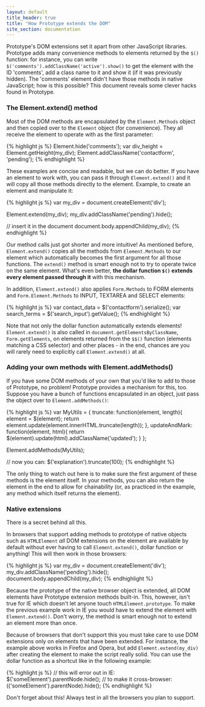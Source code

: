 ```yaml
---
layout: default
title_header: true
title: "How Prototype extends the DOM"
site_section: documentation
---
```


Prototype's DOM extensions set it apart from other JavaScript libraries. Prototype adds many convenience methods to elements returned by the `$()` function: for instance, you can write `$('comments').addClassName('active').show()` to get the element with the ID 'comments', add a class name to it and show it (if it was previously hidden). The 'comments' element didn't have those methods in native JavaScript; how is this possible? This document reveals some clever hacks found in Prototype.

### The Element.extend() method

Most of the DOM methods are encapsulated by the `Element.Methods` object and
then copied over to the `Element` object (for convenience). They all receive the
element to operate with as the first parameter:

{% highlight js %}
Element.hide('comments');
var div_height = Element.getHeight(my_div);
Element.addClassName('contactform', 'pending');
{% endhighlight %}

These examples are concise and readable, but we can do better. If you have an
element to work with, you can pass it through `Element.extend()` and it will
copy all those methods directly to the element. Example, to create an element
and manipulate it:

{% highlight js %}
var my_div = document.createElement('div');

Element.extend(my_div);
my_div.addClassName('pending').hide();

// insert it in the document
document.body.appendChild(my_div);
{% endhighlight %}

Our method calls just got shorter and more intuitive! As mentioned before,
`Element.extend()` copies all the methods from `Element.Methods` to our element
which automatically becomes the first argument for all those functions. The
`extend()` method is smart enough not to try to operate twice on the same
element. What's even better, **the dollar function `$()` extends every element
passed through it** with this mechanism.

In addition, `Element.extend()` also applies `Form.Methods` to FORM elements
and `Form.Element.Methods` to INPUT, TEXTAREA and SELECT elements:

{% highlight js %}
var contact_data = $('contactform').serialize();
var search_terms = $('search_input').getValue();
{% endhighlight %}

Note that not only the dollar function automatically extends elements!
`Element.extend()` is also called in `document.getElementsByClassName`,
`Form.getElements`, on elements returned from the `$$()` function (elements
matching a CSS selector) and other places - in the end, chances are you will
rarely need to explicitly call `Element.extend()` at all.


### Adding your own methods with Element.addMethods()

If you have some DOM methods of your own that you'd like to add to those of
Prototype, no problem! Prototype provides a mechanism for this, too. Suppose
you have a bunch of functions encapsulated in an object, just pass the object
over to `Element.addMethods()`:

{% highlight js %}
var MyUtils = {
  truncate: function(element, length){
    element = $(element);
    return element.update(element.innerHTML.truncate(length));
  },
  updateAndMark: function(element, html){
    return $(element).update(html).addClassName('updated');
  }
};
    	
Element.addMethods(MyUtils);
    	
// now you can:
$('explanation').truncate(100);
{% endhighlight %}

The only thing to watch out here is to make sure the first argument of these methods is the element itself. In your methods, you can also return the element in the end to allow for chainability (or, as practiced in the example, any method which itself returns the element).


### Native extensions

There is a secret behind all this.

In browsers that support adding methods to prototype of native objects such as 
`HTMLElement` *all* DOM extensions on the element are available by
default without ever having to call `Element.extend()`, dollar function or
anything! This will then work in those browsers:

{% highlight js %}
var my_div = document.createElement('div');
my_div.addClassName('pending').hide();
document.body.appendChild(my_div);
{% endhighlight %}

Because the prototype of the native browser object is extended, all DOM elements
have Prototype extension methods built-in. This, however, isn't true for IE
which doesn't let anyone touch `HTMLElement.prototype`. To make the previous
example work in IE you would have to extend the element with `Element.extend()`.
Don't worry, the method is smart enough not to extend an element more than once.

Because of browsers that don't support this you must take care to use DOM
extensions only on elements that have been extended. For instance, the example
above works in Firefox and Opera, but add `Element.extend(my_div)` after
creating the element to make the script really solid. You can use the dollar
function as a shortcut like in the following example:

{% highlight js %}
// this will error out in IE: 
$('someElement').parentNode.hide();
// to make it cross-browser:
$($('someElement').parentNode).hide();
{% endhighlight %}

Don't forget about this! Always test in all the browsers you plan to support.
